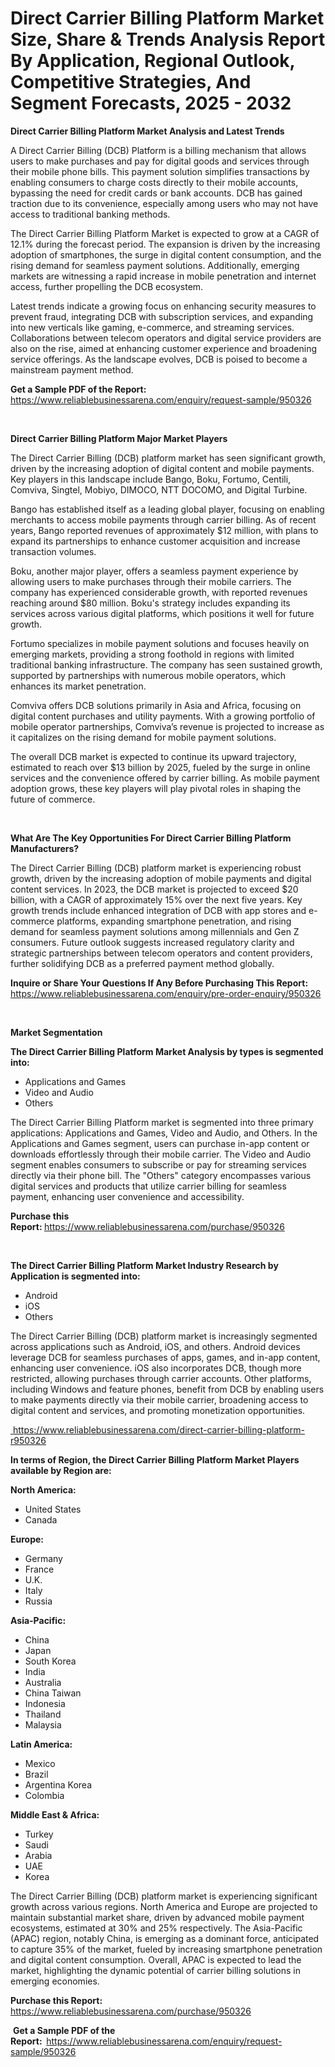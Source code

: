 <p><h1>Direct Carrier Billing Platform Market Size, Share & Trends Analysis Report By Application, Regional Outlook, Competitive Strategies, And Segment Forecasts, 2025 - 2032</h1></p><p><strong>Direct Carrier Billing Platform Market Analysis and Latest Trends</strong></p>
<p><p>A Direct Carrier Billing (DCB) Platform is a billing mechanism that allows users to make purchases and pay for digital goods and services through their mobile phone bills. This payment solution simplifies transactions by enabling consumers to charge costs directly to their mobile accounts, bypassing the need for credit cards or bank accounts. DCB has gained traction due to its convenience, especially among users who may not have access to traditional banking methods.</p><p>The Direct Carrier Billing Platform Market is expected to grow at a CAGR of 12.1% during the forecast period. The expansion is driven by the increasing adoption of smartphones, the surge in digital content consumption, and the rising demand for seamless payment solutions. Additionally, emerging markets are witnessing a rapid increase in mobile penetration and internet access, further propelling the DCB ecosystem.</p><p>Latest trends indicate a growing focus on enhancing security measures to prevent fraud, integrating DCB with subscription services, and expanding into new verticals like gaming, e-commerce, and streaming services. Collaborations between telecom operators and digital service providers are also on the rise, aimed at enhancing customer experience and broadening service offerings. As the landscape evolves, DCB is poised to become a mainstream payment method.</p></p>
<p><strong>Get a Sample PDF of the Report:&nbsp;</strong> <a href="https://www.reliablebusinessarena.com/enquiry/request-sample/950326?utm_campaign=3053&utm_medium=2&utm_source=Github&utm_content=ia&utm_term=16042025&utm_id=direct-carrier-billing-platform">https://www.reliablebusinessarena.com/enquiry/request-sample/950326</a></p>
<p>&nbsp;</p>
<p><strong>Direct Carrier Billing Platform Major Market Players</strong></p>
<p><p>The Direct Carrier Billing (DCB) platform market has seen significant growth, driven by the increasing adoption of digital content and mobile payments. Key players in this landscape include Bango, Boku, Fortumo, Centili, Comviva, Singtel, Mobiyo, DIMOCO, NTT DOCOMO, and Digital Turbine.</p><p>Bango has established itself as a leading global player, focusing on enabling merchants to access mobile payments through carrier billing. As of recent years, Bango reported revenues of approximately $12 million, with plans to expand its partnerships to enhance customer acquisition and increase transaction volumes.</p><p>Boku, another major player, offers a seamless payment experience by allowing users to make purchases through their mobile carriers. The company has experienced considerable growth, with reported revenues reaching around $80 million. Boku's strategy includes expanding its services across various digital platforms, which positions it well for future growth.</p><p>Fortumo specializes in mobile payment solutions and focuses heavily on emerging markets, providing a strong foothold in regions with limited traditional banking infrastructure. The company has seen sustained growth, supported by partnerships with numerous mobile operators, which enhances its market penetration.</p><p>Comviva offers DCB solutions primarily in Asia and Africa, focusing on digital content purchases and utility payments. With a growing portfolio of mobile operator partnerships, Comviva’s revenue is projected to increase as it capitalizes on the rising demand for mobile payment solutions.</p><p>The overall DCB market is expected to continue its upward trajectory, estimated to reach over $13 billion by 2025, fueled by the surge in online services and the convenience offered by carrier billing. As mobile payment adoption grows, these key players will play pivotal roles in shaping the future of commerce.</p></p>
<p>&nbsp;</p>
<p><strong>What Are The Key Opportunities For Direct Carrier Billing Platform Manufacturers?</strong></p>
<p><p>The Direct Carrier Billing (DCB) platform market is experiencing robust growth, driven by the increasing adoption of mobile payments and digital content services. In 2023, the DCB market is projected to exceed $20 billion, with a CAGR of approximately 15% over the next five years. Key growth trends include enhanced integration of DCB with app stores and e-commerce platforms, expanding smartphone penetration, and rising demand for seamless payment solutions among millennials and Gen Z consumers. Future outlook suggests increased regulatory clarity and strategic partnerships between telecom operators and content providers, further solidifying DCB as a preferred payment method globally.</p></p>
<p><strong>Inquire or Share Your Questions If Any Before Purchasing This Report:</strong> <a href="https://www.reliablebusinessarena.com/enquiry/pre-order-enquiry/950326?utm_campaign=3053&utm_medium=2&utm_source=Github&utm_content=ia&utm_term=16042025&utm_id=direct-carrier-billing-platform">https://www.reliablebusinessarena.com/enquiry/pre-order-enquiry/950326</a></p>
<p>&nbsp;</p>
<p><strong>Market Segmentation</strong></p>
<p><strong>The Direct Carrier Billing Platform Market Analysis by types is segmented into:</strong></p>
<p><ul><li>Applications and Games</li><li>Video and Audio</li><li>Others</li></ul></p>
<p><p>The Direct Carrier Billing Platform market is segmented into three primary applications: Applications and Games, Video and Audio, and Others. In the Applications and Games segment, users can purchase in-app content or downloads effortlessly through their mobile carrier. The Video and Audio segment enables consumers to subscribe or pay for streaming services directly via their phone bill. The "Others" category encompasses various digital services and products that utilize carrier billing for seamless payment, enhancing user convenience and accessibility.</p></p>
<p><strong>Purchase this Report:&nbsp;</strong><a href="https://www.reliablebusinessarena.com/purchase/950326?utm_campaign=3053&utm_medium=2&utm_source=Github&utm_content=ia&utm_term=16042025&utm_id=direct-carrier-billing-platform">https://www.reliablebusinessarena.com/purchase/950326</a></p>
<p>&nbsp;</p>
<p><strong>The Direct Carrier Billing Platform Market Industry Research by Application is segmented into:</strong></p>
<p><ul><li>Android</li><li>iOS</li><li>Others</li></ul></p>
<p><p>The Direct Carrier Billing (DCB) platform market is increasingly segmented across applications such as Android, iOS, and others. Android devices leverage DCB for seamless purchases of apps, games, and in-app content, enhancing user convenience. iOS also incorporates DCB, though more restricted, allowing purchases through carrier accounts. Other platforms, including Windows and feature phones, benefit from DCB by enabling users to make payments directly via their mobile carrier, broadening access to digital content and services, and promoting monetization opportunities.</p></p>
<p><a href="https://www.reliablebusinessarena.com/direct-carrier-billing-platform-r950326?utm_campaign=3053&utm_medium=2&utm_source=Github&utm_content=ia&utm_term=16042025&utm_id=direct-carrier-billing-platform">&nbsp;https://www.reliablebusinessarena.com/direct-carrier-billing-platform-r950326</a></p>
<p><strong>In terms of Region, the Direct Carrier Billing Platform Market Players available by Region are:</strong></p>
<p>
    <p> <strong> North America: </strong>
        <ul>
            <li>United States</li>
            <li>Canada</li>
        </ul>
        </p> 
    <p> <strong> Europe: </strong>
        <ul>
            <li>Germany</li>
            <li>France</li>
            <li>U.K.</li>
            <li>Italy</li>
            <li>Russia</li>
        </ul>
        </p> 
    <p> <strong> Asia-Pacific: </strong>
        <ul>
            <li>China</li>
            <li>Japan</li>
            <li>South Korea</li>
            <li>India</li>
            <li>Australia</li>
            <li>China Taiwan</li>
            <li>Indonesia</li>
            <li>Thailand</li>
            <li>Malaysia</li>
        </ul>
        </p> 
    <p> <strong> Latin America: </strong>
        <ul>
            <li>Mexico</li>
            <li>Brazil</li>
            <li>Argentina Korea</li>
            <li>Colombia</li>
        </ul>
        </p> 
    <p> <strong> Middle East & Africa: </strong>
        <ul>
            <li>Turkey</li>
            <li>Saudi</li>
            <li>Arabia</li>
            <li>UAE</li>
            <li>Korea</li>
        </ul>
    </p>
    </p>
<p><p>The Direct Carrier Billing (DCB) platform market is experiencing significant growth across various regions. North America and Europe are projected to maintain substantial market share, driven by advanced mobile payment ecosystems, estimated at 30% and 25% respectively. The Asia-Pacific (APAC) region, notably China, is emerging as a dominant force, anticipated to capture 35% of the market, fueled by increasing smartphone penetration and digital content consumption. Overall, APAC is expected to lead the market, highlighting the dynamic potential of carrier billing solutions in emerging economies.</p></p>
<p><strong>Purchase this Report: </strong><a href="https://www.reliablebusinessarena.com/purchase/950326?utm_campaign=3053&utm_medium=2&utm_source=Github&utm_content=ia&utm_term=16042025&utm_id=direct-carrier-billing-platform">https://www.reliablebusinessarena.com/purchase/950326</a></p>
<p>&nbsp;<strong>Get a Sample PDF of the Report:&nbsp;&nbsp;</strong><a href="https://www.reliablebusinessarena.com/enquiry/request-sample/950326?utm_campaign=3053&utm_medium=2&utm_source=Github&utm_content=ia&utm_term=16042025&utm_id=direct-carrier-billing-platform">https://www.reliablebusinessarena.com/enquiry/request-sample/950326</a></p>
<p><strong></strong></p>
<p><p></p><p></p><p></p></p>